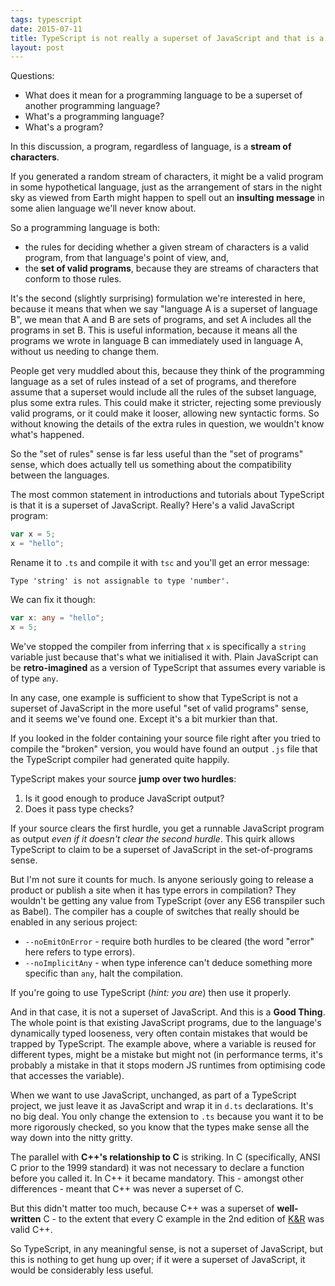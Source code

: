 ```yaml
---
tags: typescript
date: 2015-07-11
title: TypeScript is not really a superset of JavaScript and that is a Good Thing
layout: post
---
```


Questions:

-   What does it mean for a programming language to be a superset of another programming language?
-   What's a programming language?
-   What's a program?

In this discussion, a program, regardless of language, is a **stream of characters**.

If you generated a random stream of characters, it might be a valid program in some hypothetical language, just as the arrangement of stars in the
night sky as viewed from Earth might happen to spell out an **insulting message** in some alien language we'll never know about.

So a programming language is both:

-   the rules for deciding whether a given stream of characters is a valid program, from that language's point of view, and,
-   the **set of valid programs**, because they are streams of characters that conform to those rules.

It's the second (slightly surprising) formulation we're interested in here, because it means that when we say "language A is a superset of language
B", we mean that A and B are sets of programs, and set A includes all the programs in set B. This is useful information, because it means all the
programs we wrote in language B can immediately used in language A, without us needing to change them.

People get very muddled about this, because they think of the programming language as a set of rules instead of a set of programs, and therefore
assume that a superset would include all the rules of the subset language, plus some extra rules. This could make it stricter, rejecting some
previously valid programs, or it could make it looser, allowing new syntactic forms. So without knowing the details of the extra rules in question,
we wouldn't know what's happened.

So the "set of rules" sense is far less useful than the "set of programs" sense, which does actually tell us something about the compatibility
between the languages.

The most common statement in introductions and tutorials about TypeScript is that it is a superset of JavaScript. Really? Here's a valid
JavaScript program:

```typescript
var x = 5;
x = "hello";
```

Rename it to `.ts` and compile it with `tsc` and you'll get an error message:

    Type 'string' is not assignable to type 'number'.

We can fix it though:

```typescript
var x: any = "hello";
x = 5;
```

We've stopped the compiler from inferring that `x` is specifically a `string` variable just because that's what we initialised it with. Plain
JavaScript can be **retro-imagined** as a version of TypeScript that assumes every variable is of type `any`.

In any case, one example is sufficient to show that TypeScript is not a superset of JavaScript in the more useful "set of valid programs" sense,
and it seems we've found one. Except it's a bit murkier than that.

If you looked in the folder containing your source file right after you tried to compile the "broken" version, you would have found an output
`.js` file that the TypeScript compiler had generated quite happily.

TypeScript makes your source **jump over two hurdles**:

1. Is it good enough to produce JavaScript output?
2. Does it pass type checks?

If your source clears the first hurdle, you get a runnable JavaScript program as output _even if it doesn't clear the second hurdle_. This
quirk allows TypeScript to claim to be a superset of JavaScript in the set-of-programs sense.

But I'm not sure it counts for much. Is anyone seriously going to release a product or publish a site when it has type errors in compilation?
They wouldn't be getting any value from TypeScript (over any ES6 transpiler such as Babel). The compiler has a couple of switches that really
should be enabled in any serious project:

-   `--noEmitOnError` - require both hurdles to be cleared (the word "error" here refers to type errors).
-   `--noImplicitAny` - when type inference can't deduce something more specific than `any`, halt the compilation.

If you're going to use TypeScript (_hint: you are_) then use it properly.

And in that case, it is not a superset of JavaScript. And this is a **Good Thing**. The whole point is that existing JavaScript programs, due
to the language's dynamically typed looseness, very often contain mistakes that would be trapped by TypeScript. The example above, where a
variable is reused for different types, might be a mistake but might not (in performance terms, it's probably a mistake in that it stops
modern JS runtimes from optimising code that accesses the variable).

When we want to use JavaScript, unchanged, as part of a TypeScript project, we just leave it as JavaScript and wrap it in `d.ts` declarations.
It's no big deal. You only change the extension to `.ts` because you want it to be more rigorously checked, so you know that the types make
sense all the way down into the nitty gritty.

The parallel with **C++'s relationship to C** is striking. In C (specifically, ANSI C prior to the 1999 standard) it was not necessary to
declare a function before you called it. In C++ it became mandatory. This - amongst other differences - meant that C++ was never a superset
of C.

But this didn't matter too much, because C++ was a superset of **well-written** C - to the extent that every C example in the 2nd edition
of [K&amp;R](https://en.wikipedia.org/wiki/The_C_Programming_Language) was valid C++.

So TypeScript, in any meaningful sense, is not a superset of JavaScript, but this is nothing to get hung up over; if it were a superset of
JavaScript, it would be considerably less useful.
